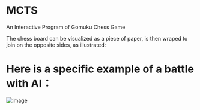 # MCTS
An Interactive Program of Gomuku Chess Game

The chess board can be visualized as a piece of paper, is then wraped to join on the opposite sides, as illustrated:

# Here is a specific example of a battle with AI：
![image](https://github.com/JaydenGuo318/MCTS/assets/144078351/a0a729b0-c6b9-464d-986a-186436355bfd)
